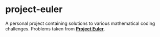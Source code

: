 project-euler
=============

A personal project containing solutions to various mathematical coding challenges. Problems taken from [**Project Euler**](http://projecteuler.net/). 